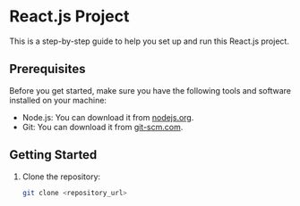 # React.js Project

This is a step-by-step guide to help you set up and run this React.js project.

## Prerequisites

Before you get started, make sure you have the following tools and software installed on your machine:

- Node.js: You can download it from [nodejs.org](https://nodejs.org/).
- Git: You can download it from [git-scm.com](https://git-scm.com/).

## Getting Started

1. Clone the repository:

   ```bash
   git clone <repository_url>
